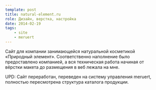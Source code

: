 ```yaml
---
template: post
title: natural-element.ru
role: Дизайн, верстка, настройка
date: 2014-02-19
tags:
    - site
    - meruert
---
```


Сайт для компании занимающейся натуральной косметикой «Природный элемент». Соответственно наполнение было предоставлено компанией, 
а вся техническая работа начиная от вёрстки макета до размещения в веб лежала на мне.

UPD: Сайт переработан, переведен на систему управления meruert, полностью пересмотрена структура каталога продукции.
